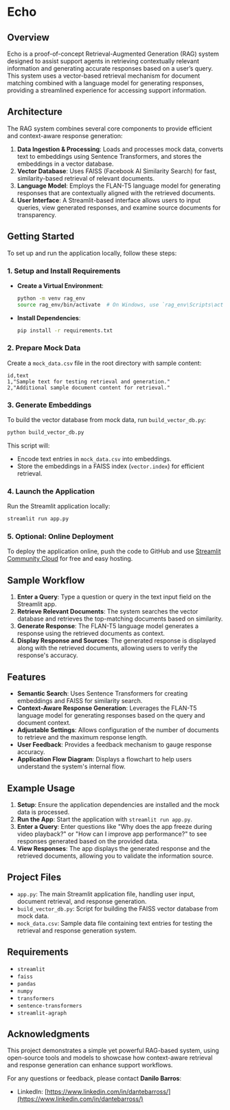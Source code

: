 # Echo

## Overview

Echo is a proof-of-concept Retrieval-Augmented Generation (RAG) system designed to assist support agents in retrieving contextually relevant information and generating accurate responses based on a user’s query. This system uses a vector-based retrieval mechanism for document matching combined with a language model for generating responses, providing a streamlined experience for accessing support information.

## Architecture

The RAG system combines several core components to provide efficient and context-aware response generation:

1. **Data Ingestion & Processing**: Loads and processes mock data, converts text to embeddings using Sentence Transformers, and stores the embeddings in a vector database.
2. **Vector Database**: Uses FAISS (Facebook AI Similarity Search) for fast, similarity-based retrieval of relevant documents.
3. **Language Model**: Employs the FLAN-T5 language model for generating responses that are contextually aligned with the retrieved documents.
4. **User Interface**: A Streamlit-based interface allows users to input queries, view generated responses, and examine source documents for transparency.

## Getting Started

To set up and run the application locally, follow these steps:

### 1. Setup and Install Requirements

- **Create a Virtual Environment**:
  ```bash
  python -m venv rag_env
  source rag_env/bin/activate  # On Windows, use `rag_env\Scripts\activate`
  ```

- **Install Dependencies**:
  ```bash
  pip install -r requirements.txt
  ```

### 2. Prepare Mock Data

Create a `mock_data.csv` file in the root directory with sample content:
```csv
id,text
1,"Sample text for testing retrieval and generation."
2,"Additional sample document content for retrieval."
```

### 3. Generate Embeddings

To build the vector database from mock data, run `build_vector_db.py`:
```bash
python build_vector_db.py
```
This script will:
- Encode text entries in `mock_data.csv` into embeddings.
- Store the embeddings in a FAISS index (`vector.index`) for efficient retrieval.

### 4. Launch the Application

Run the Streamlit application locally:
```bash
streamlit run app.py
```

### 5. Optional: Online Deployment

To deploy the application online, push the code to GitHub and use [Streamlit Community Cloud](https://streamlit.io/cloud) for free and easy hosting.

## Sample Workflow

1. **Enter a Query**: Type a question or query in the text input field on the Streamlit app.
2. **Retrieve Relevant Documents**: The system searches the vector database and retrieves the top-matching documents based on similarity.
3. **Generate Response**: The FLAN-T5 language model generates a response using the retrieved documents as context.
4. **Display Response and Sources**: The generated response is displayed along with the retrieved documents, allowing users to verify the response's accuracy.

## Features

- **Semantic Search**: Uses Sentence Transformers for creating embeddings and FAISS for similarity search.
- **Context-Aware Response Generation**: Leverages the FLAN-T5 language model for generating responses based on the query and document context.
- **Adjustable Settings**: Allows configuration of the number of documents to retrieve and the maximum response length.
- **User Feedback**: Provides a feedback mechanism to gauge response accuracy.
- **Application Flow Diagram**: Displays a flowchart to help users understand the system's internal flow.

## Example Usage

1. **Setup**: Ensure the application dependencies are installed and the mock data is processed.
2. **Run the App**: Start the application with `streamlit run app.py`.
3. **Enter a Query**: Enter questions like "Why does the app freeze during video playback?" or "How can I improve app performance?" to see responses generated based on the provided data.
4. **View Responses**: The app displays the generated response and the retrieved documents, allowing you to validate the information source.

## Project Files

- `app.py`: The main Streamlit application file, handling user input, document retrieval, and response generation.
- `build_vector_db.py`: Script for building the FAISS vector database from mock data.
- `mock_data.csv`: Sample data file containing text entries for testing the retrieval and response generation system.

## Requirements

- `streamlit`
- `faiss`
- `pandas`
- `numpy`
- `transformers`
- `sentence-transformers`
- `streamlit-agraph`

## Acknowledgments

This project demonstrates a simple yet powerful RAG-based system, using open-source tools and models to showcase how context-aware retrieval and response generation can enhance support workflows.

For any questions or feedback, please contact **Danilo Barros**:
- LinkedIn: [https://www.linkedin.com/in/dantebarross/](https://www.linkedin.com/in/dantebarross/)
